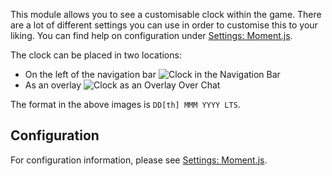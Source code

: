 This module allows you to see a customisable clock within the game. There are a lot of different settings you can use in order to customise this to your liking. You can find help on configuration under [Settings: Moment.js](/settings.md#moment-js).

The clock can be placed in two locations:
* On the left of the navigation bar
  ![Clock in the Navigation Bar](navbar.png)
* As an overlay
  ![Clock as an Overlay Over Chat](chatOverlay.png)

The format in the above images is `DD[th] MMM YYYY LTS`.

## Configuration

For configuration information, please see [Settings: Moment.js](/settings.md#moment-js).
